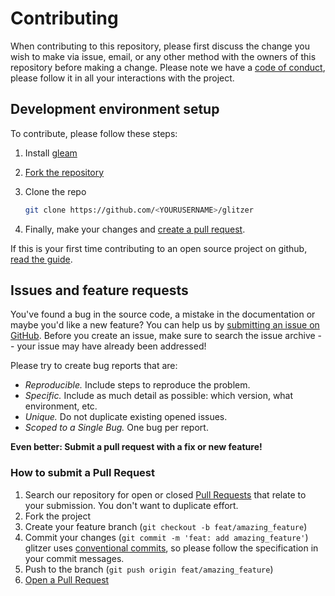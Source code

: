 # Contributing

When contributing to this repository, please first discuss the change you wish
to make via issue, email, or any other method with the owners of this repository
before making a change. Please note we have a
[code of conduct](CODE_OF_CONDUCT.md), please follow it in all your interactions
with the project.

## Development environment setup

To contribute, please follow these steps:

1. Install [gleam](https://gleam.run/)
2. [Fork the repository](https://github.com/miampf/glitzer/fork)
3. Clone the repo

   ```sh
   git clone https://github.com/<YOURUSERNAME>/glitzer
   ```

4. Finally, make your changes and
   [create a pull request](#how-to-submit-a-pull-request).

If this is your first time contributing to an open source project on github,
[read the guide](https://docs.github.com/en/get-started/exploring-projects-on-github/contributing-to-a-project).

## Issues and feature requests

You've found a bug in the source code, a mistake in the documentation or maybe
you'd like a new feature? You can help us by
[submitting an issue on GitHub](https://github.com/miampf/glitzer/issues).
Before you create an issue, make sure to search the issue archive -- your issue
may have already been addressed!

Please try to create bug reports that are:

- _Reproducible._ Include steps to reproduce the problem.
- _Specific._ Include as much detail as possible: which version, what
  environment, etc.
- _Unique._ Do not duplicate existing opened issues.
- _Scoped to a Single Bug._ One bug per report.

**Even better: Submit a pull request with a fix or new feature!**

### How to submit a Pull Request

1. Search our repository for open or closed
   [Pull Requests](https://github.com/miampf/glitzer/pulls) that relate to your
   submission. You don't want to duplicate effort.
2. Fork the project
3. Create your feature branch (`git checkout -b feat/amazing_feature`)
4. Commit your changes (`git commit -m 'feat: add amazing_feature'`) glitzer
   uses [conventional commits](https://www.conventionalcommits.org), so please
   follow the specification in your commit messages.
5. Push to the branch (`git push origin feat/amazing_feature`)
6. [Open a Pull Request](https://github.com/miampf/glitzer/compare?expand=1)
